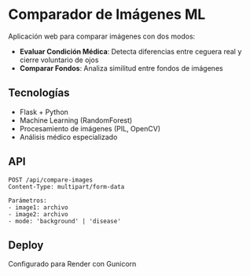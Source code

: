 # Comparador de Imágenes ML

Aplicación web para comparar imágenes con dos modos:
- **Evaluar Condición Médica**: Detecta diferencias entre ceguera real y cierre voluntario de ojos
- **Comparar Fondos**: Analiza similitud entre fondos de imágenes

## Tecnologías
- Flask + Python
- Machine Learning (RandomForest)
- Procesamiento de imágenes (PIL, OpenCV)
- Análisis médico especializado

## API
```
POST /api/compare-images
Content-Type: multipart/form-data

Parámetros:
- image1: archivo
- image2: archivo  
- mode: 'background' | 'disease'
```

## Deploy
Configurado para Render con Gunicorn

